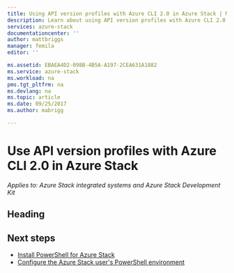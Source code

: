 ```yaml
---
title: Using API version profiles with Azure CLI 2.0 in Azure Stack | Microsoft Docs
description: Learn about using API version profiles with Azure CLI 2.0 in Azure Stack.
services: azure-stack
documentationcenter: ''
author: mattbriggs
manager: femila
editor: ''

ms.assetid: EBAEA4D2-098B-4B5A-A197-2CEA631A1882
ms.service: azure-stack
ms.workload: na
pms.tgt_pltfrm: na
ms.devlang: na
ms.topic: article
ms.date: 09/25/2017
ms.author: mabrigg

---
```


# Use API version profiles with Azure CLI 2.0 in Azure Stack

*Applies to: Azure Stack integrated systems and Azure Stack Development Kit*

## Heading

<text>

## Next steps
* [Install PowerShell for Azure Stack](azure-stack-powershell-install.md)
* [Configure the Azure Stack user's PowerShell environment](azure-stack-powershell-configure-user.md)  
